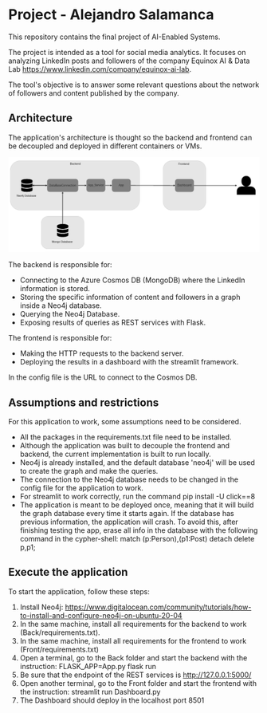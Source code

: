 # Project - Alejandro Salamanca

This repository contains the final project of AI-Enabled Systems.

The project is intended as a tool for social media analytics. It focuses on analyzing LinkedIn posts and followers of the company Equinox AI & Data Lab https://www.linkedin.com/company/equinox-ai-lab. 

The tool's objective is to answer some relevant questions about the network of followers and content published by the company.

## Architecture

The application's architecture is thought so the backend and frontend can be decoupled and deployed in different containers or VMs. 

![Architecture](Architecture.png "Architecture")

The backend is responsible for: 
- Connecting to the Azure Cosmos DB (MongoDB) where the LinkedIn information is stored.
- Storing the specific information of content and followers in a graph inside a Neo4j database.
- Querying the Neo4j Database.
- Exposing results of queries as REST services with Flask.


The frontend is responsible for:
- Making the HTTP requests to the backend server.
- Deploying the results in a dashboard with the streamlit framework.

In the config file is the URL to connect to the Cosmos DB.

## Assumptions and restrictions

For this application to work, some assumptions need to be considered.

- All the packages in the requirements.txt file need to be installed.
- Although the application was built to decouple the frontend and backend, the current implementation is built to run locally.
- Neo4j is already installed, and the default database 'neo4j' will be used to create the graph and make the queries.
- The connection to the Neo4j database needs to be changed in the config file for the application to work.
- For streamlit to work correctly, run the command pip install -U click==8
- The application is meant to be deployed once, meaning that it will build the graph database every time it starts again. If the database has previous information, the application will crash. To avoid this, after finishing testing the app, erase all info in the database with the following command in the cypher-shell: match (p:Person),(p1:Post) detach delete p,p1;

## Execute the application

To start the application, follow these steps:

1. Install Neo4j: https://www.digitalocean.com/community/tutorials/how-to-install-and-configure-neo4j-on-ubuntu-20-04
2. In the same machine, install all requirements for the backend to work (Back/requirements.txt).
3. In the same machine, install all requirements for the frontend to work (Front/requirements.txt)
4. Open a terminal, go to the Back folder and start the backend with the instruction: FLASK_APP=App.py flask run
5. Be sure that the endpoint of the REST services is http://127.0.0.1:5000/
6. Open another terminal, go to the Front folder and start the frontend with the instruction: streamlit run Dashboard.py
7. The Dashboard should deploy in the localhost port 8501

